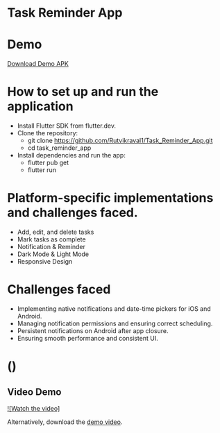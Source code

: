 # Task Reminder App

# Demo
[Download Demo APK](/images/apk/app-release.apk)


# How to set up and run the application
- Install Flutter SDK from flutter.dev.
- Clone the repository:
  - git clone https://github.com/Rutvikraval1/Task_Reminder_App.git
  - cd task_reminder_app
- Install dependencies and run the app:
  - flutter pub get
  - flutter run


# Platform-specific implementations and challenges faced.
- Add, edit, and delete tasks
- Mark tasks as complete
- Notification & Reminder
- Dark Mode & Light Mode
- Responsive Design

# Challenges faced
- Implementing native notifications and date-time pickers for iOS and Android.
- Managing notification permissions and ensuring correct scheduling.
- Persistent notifications on Android after app closure.
- Ensuring smooth performance and consistent UI.

# ()
## Video Demo

[![Watch the video]](https://youtube.com/shorts/BJe5MWGsUIc)

Alternatively, download the [demo video](/images/apk/taskRemidervideo.mp4).
